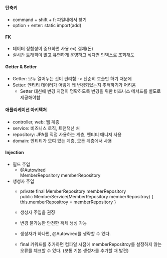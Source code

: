 #### 단축키
- command + shift + f: 파일내에서 찾기
- option + enter: static import(add)

#### FK
- 데이터 정합성이 중요하면 사용 ex) 결제(돈)
- 실시간 트래픽이 많고 유연하개 운영하고 싶다면 인덱스로 조회해도 

#### Getter & Setter
- Getter: 모두 열어두는 것이 편리함 -> 단순히 호출만 하기 때문에
- Setter: 엔티티 데이터가 어떻게 왜 변경되었는지 추적하기가 어려움
    - Setter 대신에 변경 지점이 명확하도록 변경을 위한 비즈니스 메서드를 별도로 제공해야함 
    
#### 애플리케이션 아키텍처
- controller, web: 웹 계층
- service: 비즈니스 로직, 트랜잭션 처
- repository: JPA를 직접 사용하는 계층, 엔티티 매니저 사용
- domain: 엔티티가 모여 있는 계층, 모든 계층에서 사용

#### Injection
- 필드 주입
  - @Autowired </br>
    MemberRepository memberRepository
- 생성자 주입
    - private final MemberRepository memberRepository </br>
      public MemberService(MemberRepository memberRepositroy) { this.memberRepositroy = memberRepository }
      
    - 생성자 주입을 권징
    - 변경 불가능한 안전한 객체 생성 가능
    - 생성자가 하나면, @Autowired를 생략할 수 있다.
    - final 키워드를 추가하면 컴파일 시점에 memberRepositroy를 설정하지 않는 오류를 체크할 수 있다. (보통 기본 생성자를 추가할 때 발견)
    
